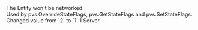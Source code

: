 <function name="FL_EDICT_DONTSEND" parent="pvs" type="libraryfield">
	<description>
		The Entity won't be networked.<br>
		Used by <page>pvs.OverrideStateFlags</page>,  <page>pvs.GetStateFlags</page> and <page>pvs.SetStateFlags</page>.
		<changed version="0.7">
			Changed value from `2` to `1`
		</changed>
	</description>
	<value>1</value>
	<realm>Server</realm>
</function>